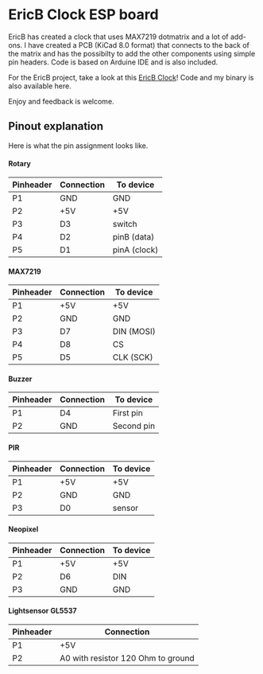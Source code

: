 # EricB Clock ESP board
EricB has created a clock that uses MAX7219 dotmatrix and a lot of add-ons.
I have created a PCB (KiCad 8.0 format) that connects to the back of the matrix and has the possibilty to add the other components using simple pin headers.
Code is based on Arduine IDE and is also included.

For the EricB project, take a look at this [EricB Clock](https://www.hackster.io/ericBcreator/alarm-clock-with-web-interface-wake-up-light-temp-more-75dc6a)!
Code and my binary is also available here.

Enjoy and feedback is welcome.

## Pinout explanation
Here is what the pin assignment looks like.
#### Rotary
|Pinheader|Connection|To device|
|-|-|-|
|P1|GND|GND|
|P2|+5V|+5V|
|P3|D3|switch|
|P4|D2|pinB (data)|
|P5|D1|pinA (clock)|
#### MAX7219
|Pinheader|Connection|To device|
|-|-|-|
P1|+5V|+5V|
P2|GND|GND|
P3|D7|DIN (MOSI)|
P4|D8|CS|
P5|D5|CLK (SCK)|
#### Buzzer
|Pinheader|Connection|To device|
|-|-|-|
|P1|D4|First pin|
|P2|GND|Second pin|
#### PIR
|Pinheader|Connection|To device|
|-|-|-|
|P1|+5V|+5V|
|P2|GND|GND|
|P3|D0|sensor|
#### Neopixel
|Pinheader|Connection|To device|
|-|-|-|
|P1|+5V|+5V|
|P2|D6|DIN|
|P3|GND|GND|
#### Lightsensor GL5537
|Pinheader|Connection|
|-|-|
|P1|+5V|
|P2|A0 with resistor 120 Ohm to ground|

